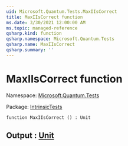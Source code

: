 ```yaml
---
uid: Microsoft.Quantum.Tests.MaxIIsCorrect
title: MaxIIsCorrect function
ms.date: 3/30/2021 12:00:00 AM
ms.topic: managed-reference
qsharp.kind: function
qsharp.namespace: Microsoft.Quantum.Tests
qsharp.name: MaxIIsCorrect
qsharp.summary: ''
---
```


# MaxIIsCorrect function

Namespace: [Microsoft.Quantum.Tests](xref:Microsoft.Quantum.Tests)

Package: [IntrinsicTests](https://nuget.org/packages/IntrinsicTests)




```qsharp
function MaxIIsCorrect () : Unit
```


## Output : [Unit](xref:microsoft.quantum.lang-ref.unit)


